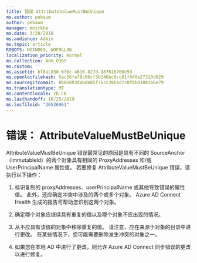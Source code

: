 ```yaml
---
title: 错误 AttributeValueMustBeUnique
ms.author: pebaum
author: pebaum
manager: mnirkhe
ms.date: 3/20/2018
ms.audience: Admin
ms.topic: article
ROBOTS: NOINDEX, NOFOLLOW
localization_priority: Normal
ms.collection: Adm_O365
ms.custom: ''
ms.assetid: bf8ac830-6f0c-4616-827d-987616700e59
ms.openlocfilehash: 5ac56fa78c66cf3b246bc0cc01f040e27310d629
ms.sourcegitcommit: 0b06093dabd685f76cc39b1d7c0f8b03883b6e79
ms.translationtype: MT
ms.contentlocale: zh-CN
ms.lasthandoff: 10/25/2019
ms.locfileid: "36526963"
---
```

# <a name="error-attributevaluemustbeunique"></a>错误： AttributeValueMustBeUnique

AttributeValueMustBeUnique 错误最常见的原因是具有不同的 SourceAnchor （immutableId）的两个对象具有相同的 ProxyAddresses 和/或 UserPrincipalName 属性值。 若要修复 AttributeValueMustBeUnique 错误，请执行以下操作：
  
1. 标识复制的 proxyAddresses、userPrincipalName 或其他导致错误的属性值。 此外，还应确定冲突中涉及的两个或多个对象。 Azure AD Connect Health 生成的报告可帮助您识别这两个对象。
    
2. 确定哪个对象应继续具有重复的值以及哪个对象不应出现的情况。
    
3. 从不应具有该值的对象中移除重复的值。 请注意，应在来源于对象的目录中进行更改。 在某些情况下，您可能需要删除发生冲突的对象之一。
    
4. 如果您在本地 AD 中进行了更改，则允许 Azure AD Connect 同步错误的更改以进行修复。
    

